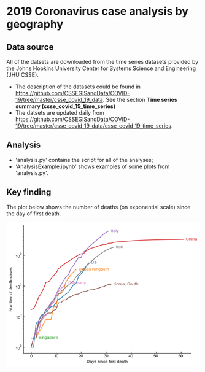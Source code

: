 # 2019 Coronavirus case analysis by geography

## Data source
All of the datsets are downloaded from the time series datasets provided by the Johns Hopkins University Center for Systems Science and Engineering (JHU CSSE). 
- The description of the datasets could be found in https://github.com/CSSEGISandData/COVID-19/tree/master/csse_covid_19_data. See the section **Time series summary (csse_covid_19_time_series)**
- The datsets are updated daily from https://github.com/CSSEGISandData/COVID-19/tree/master/csse_covid_19_data/csse_covid_19_time_series. 

## Analysis
- 'analysis.py' contains the script for all of the analyses;
- 'AnalysisExample.ipynb' shows examples of some plots from 'analysis.py'.

## Key finding
The plot below shows the number of deaths (on exponential scale) since the day of first death.

<img src="corona_deaths.png"/>
